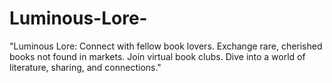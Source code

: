 # Luminous-Lore-
"Luminous Lore: Connect with fellow book lovers. Exchange rare, cherished books not found in markets. Join virtual book clubs. Dive into a world of literature, sharing, and connections."

